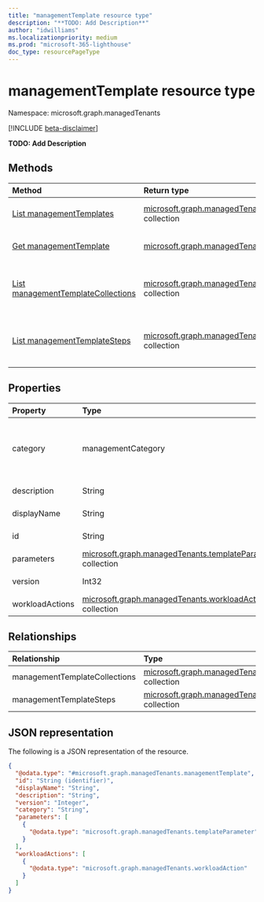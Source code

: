 ```yaml
---
title: "managementTemplate resource type"
description: "**TODO: Add Description**"
author: "idwilliams"
ms.localizationpriority: medium
ms.prod: "microsoft-365-lighthouse"
doc_type: resourcePageType
---
```


# managementTemplate resource type

Namespace: microsoft.graph.managedTenants

[!INCLUDE [beta-disclaimer](../../includes/beta-disclaimer.md)]

**TODO: Add Description**


## Methods
|Method|Return type|Description|
|:---|:---|:---|
|[List managementTemplates](../api/managedtenants-managedtenant-list-managementtemplates.md)|[microsoft.graph.managedTenants.managementTemplate](../resources/managedtenants-managementtemplate.md) collection|Get a list of the [managementTemplate](../resources/managedtenants-managementtemplate.md) objects and their properties.|
|[Get managementTemplate](../api/managedtenants-managementtemplate-get.md)|[microsoft.graph.managedTenants.managementTemplate](../resources/managedtenants-managementtemplate.md)|Read the properties and relationships of a [managementTemplate](../resources/managedtenants-managementtemplate.md) object.|
|[List managementTemplateCollections](../api/managedtenants-managementtemplate-list-managementtemplatecollections.md)|[microsoft.graph.managedTenants.managementTemplateCollection](../resources/managedtenants-managementtemplatecollection.md) collection|Get the managementTemplateCollection resources from the managementTemplateCollections navigation property.|
|[List managementTemplateSteps](../api/managedtenants-managementtemplate-list-managementtemplatesteps.md)|[microsoft.graph.managedTenants.managementTemplateStep](../resources/managedtenants-managementtemplatestep.md) collection|Get the managementTemplateStep resources from the managementTemplateSteps navigation property.|

## Properties
|Property|Type|Description|
|:---|:---|:---|
|category|managementCategory|**TODO: Add Description**.The possible values are: `custom`, `devices`, `identity`, `data`, `unknownFutureValue`.|
|description|String|**TODO: Add Description**|
|displayName|String|**TODO: Add Description**|
|id|String|**TODO: Add Description**|
|parameters|[microsoft.graph.managedTenants.templateParameter](../resources/managedtenants-templateparameter.md) collection|**TODO: Add Description**|
|version|Int32|**TODO: Add Description**|
|workloadActions|[microsoft.graph.managedTenants.workloadAction](../resources/managedtenants-workloadaction.md) collection|**TODO: Add Description**|

## Relationships
|Relationship|Type|Description|
|:---|:---|:---|
|managementTemplateCollections|[microsoft.graph.managedTenants.managementTemplateCollection](../resources/managedtenants-managementtemplatecollection.md) collection|**TODO: Add Description**|
|managementTemplateSteps|[microsoft.graph.managedTenants.managementTemplateStep](../resources/managedtenants-managementtemplatestep.md) collection|**TODO: Add Description**|

## JSON representation
The following is a JSON representation of the resource.
<!-- {
  "blockType": "resource",
  "keyProperty": "id",
  "@odata.type": "microsoft.graph.managedTenants.managementTemplate",
  "baseType": "microsoft.graph.entity",
  "openType": false
}
-->
``` json
{
  "@odata.type": "#microsoft.graph.managedTenants.managementTemplate",
  "id": "String (identifier)",
  "displayName": "String",
  "description": "String",
  "version": "Integer",
  "category": "String",
  "parameters": [
    {
      "@odata.type": "microsoft.graph.managedTenants.templateParameter"
    }
  ],
  "workloadActions": [
    {
      "@odata.type": "microsoft.graph.managedTenants.workloadAction"
    }
  ]
}
```

